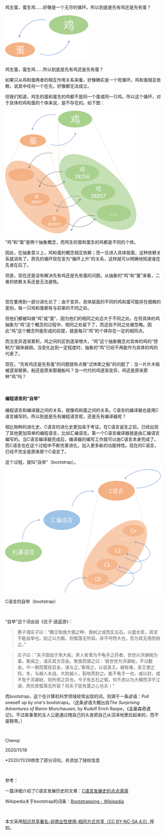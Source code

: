 鸡生蛋，蛋生鸡……好像是一个无尽的循环。所以到底是先有鸡还是先有蛋？

<img src="assets/douban_archive/chicken_and_egg.png" height="150px">

<p class="caption">鸡生蛋，蛋生鸡……所以到底是先有鸡还是先有蛋？</p>

如果只从鸡和蛋两者的相互作用关系来看，好像确实是一个死循环。鸡和蛋相互依赖，说其中任何一个在先，好像都无法成立。

但我们知道，鸡生的蛋和蛋生的鸡都不是同一个蛋或同一只鸡。所以这个循环，对于具体的鸡和蛋的个体来说，是不存在的。如下图：

<img src="assets/douban_archive/chicken_and_egg_solution.png" height="400px">

<p class="caption">“鸡”和“蛋”是两个抽象概念，而鸡生的蛋和蛋生的鸡都是不同的个体。</p>

因此，在抽象意义上，鸡和蛋的概念相互依赖；而一旦进入具体层面，这种依赖关系就消失了。原先的循环现在变为“循环上升”的关系，这样就可以明确地知道谁在先谁在后了。

但是，现在还是没有解决先有鸡还是先有蛋的问题。从抽象的“鸡”和“蛋”来看，二者的依赖关系还是无法避免。

<br>

现在要用到一部分进化论了：由于变异，具体层面的不同的鸡和蛋可能存在细微的差别，每一只鸡和蛋都有与前辈的不同之处。

但他们都被叫做“鸡”或“蛋”，因为他们的相同之处远大于不同之处。在将具体的鸡抽象为“鸡”这个概念的过程中，相同之处留下了，而这些不同之处被忽略。因此“鸡”这个概念所能形成的前提，就是每只“鸡”的个体存在一定的相同点。

而当变异逐渐累积，鸡之间的区别逐渐增大，“鸡”这个抽象概念对具体的鸡的“控制力”越来越弱。当变化达到一定程度时，抽象的“鸡”已经不再能作为具体的鸡的代表了。

现在，“先有鸡还是先有蛋”的问题就有点像“忒休斯之船”的问题了：当一片片木板被逐渐替换，船还是原来那艘船吗？当一代代的鸡逐渐变异，鸡还是原来那种“鸡”吗？

<br>

#### 编程语言的“自举”

编程语言和编译器之间的关系，就像鸡和蛋之间的关系。C语言的编译器也是用C语言编写的。所以到底是先有编程语言呢，还是先有编译器呢？

相比物种的进化史，C语言的进化史更加易于考证。在C语言诞生之前，已经出现了其他更加简单的编程语言，比如汇编语言。第一个C语言编译器就是由汇编语言编写的。当C语言编译器完成后，编译器的编写工作就可以由C语言本身完成了。而C语言也在这个过程中不断完善进化，加入更多新的功能特性。现在的C语言，已经不完全是原来那个C语言了。

这个过程，就叫“自举”（bootstrap）。

<img src="assets/douban_archive/bootstrapping.png" height="400px">

<p class="caption">C语言的自举（bootstrap）</p>

<br>

“自举”这个词出自《庄子·逍遥游》：

> 惠子谓庄子曰：“魏王贻我大瓠之种，我树之成而实五石。以盛水浆，其坚不能自举也。剖之以为瓢，则瓠落无所容。非不呺然大也，吾为其无用而掊之。”

> 庄子曰：“夫子固拙于用大矣。宋人有善为不龟手之药者，世世以洴澼絖为事。客闻之，请买其方百金。聚族而谋之曰：‘我世世为洴澼絖，不过数金。今一朝而鬻技百金，请与之。’客得之，以说吴王。越有难，吴王使之将。冬，与越人水战，大败越人，裂地而封之。能不龟手一也，或以封，或不免于洴澼絖，则所用之异也。今子有五石之瓠，何不虑以为大樽而浮乎江湖，而忧其瓠落无所容？则夫子犹有蓬之心也夫！”

而bootstrap，这个在计算机科学领域经常出现的词，则源于一条谚语：Pull oneself up by one's bootstraps。（这条谚语大概出自*The Surprising Adventures of Baron Munchausen,* by Rudolf Erich Raspe，《孟豪森奇遇记》。不过故事里的主人公是通过拽自己的头发把自己从沼泽地里拉起来的，而不是鞋带。）

<br>

Chenqi

2020/11/19

*2020/11/26修改了部分词句，并添加了授权信息

<br>

参考：

一篇详细介绍了C语言发展历史的文章：<a href="https://mp.weixin.qq.com/s?__biz=MjM5ODYwMjI2MA==&mid=2649750007&idx=1&sn=d0820336266542abc1e5abbb86e95b35&chksm=bed36a8c89a4e39a307e77bc4f6c77dabfac895881604951fea04ea8374dcbc6f4a4f64bcae1&mpshare=1&scene=1&srcid=1119SfTxbdAZdXxXd9HhR5M4&sharer_sharetime=1605788879834&sharer_shareid=aa831e72247991d359d0169453c84147&key=5d2345c4aa1f52aa6278e7caf8d493f479cedadc4c5a48a80770f5a9683bfea738716d56d9f7719b9ab571d6bcef1b13bc70c8b7a150cb8ee824ecc24c51225cc4ca9475bbc5d094b943ce1a86d472efa8b644a559759d2cc4d18608ffe47d2bddd93feb7c6a246551c1a56bfe4f5cf0d34ff2fd515b84cf2f7d22c2f33cc7fa&ascene=1&uin=NzI0MjgyNTAz&devicetype=Windows%2B10%2Bx64&version=63000039&lang=zh_CN&exportkey=A%2FTQwugnp2SpFJ%2B3DLyxUtE%3D&pass_ticket=CAiLYUzkAQjFgS3YG6NNPoHY%2FsXEXmoR10ZyYT7%2FZ1qpjNbUFRx31MQBA%2FBzelf0&wx_header=0" target="_blank">C语言发展史的点点滴滴</a>

Wikipedia关于bootstrap的词条：<a href="https://en.wikipedia.org/wiki/Bootstrapping" target="_blank">Bootstrapping - Wikipedia</a>

<br>

本文采用<a href="https://creativecommons.org/licenses/by-nc-sa/4.0/" target="_blank">知识共享署名-非商业性使用-相同方式共享（CC BY-NC-SA 4.0）</a>授权。